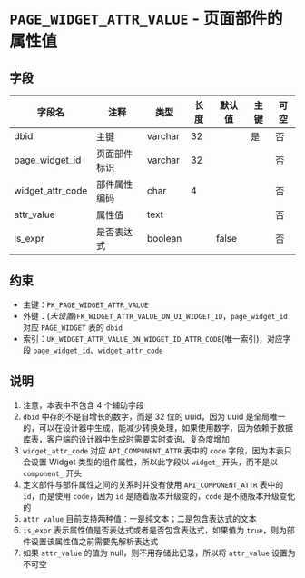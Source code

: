 # `PAGE_WIDGET_ATTR_VALUE` - 页面部件的属性值

## 字段

| 字段名           | 注释         | 类型    | 长度 | 默认值 | 主键 | 可空 |
| ---------------- | ------------ | ------- | ---- | ------ | ---- | ---- |
| dbid             | 主键         | varchar | 32   |        | 是   | 否   |
| page_widget_id   | 页面部件标识 | varchar | 32   |        |      | 否   |
| widget_attr_code | 部件属性编码 | char    | 4    |        |      | 否   |
| attr_value       | 属性值       | text    |      |        |      | 否   |
| is_expr          | 是否表达式   | boolean |      | false  |      | 否   |

## 约束

* 主键：`PK_PAGE_WIDGET_ATTR_VALUE`
* 外键：(*未设置*)`FK_WIDGET_ATTR_VALUE_ON_UI_WIDGET_ID`，`page_widget_id` 对应 `PAGE_WIDGET` 表的 `dbid`
* 索引：`UK_WIDGET_ATTR_VALUE_ON_WIDGET_ID_ATTR_CODE`(唯一索引)，对应字段 `page_widget_id`、`widget_attr_code`

## 说明

1. 注意，本表中不包含 4 个辅助字段
2. `dbid` 中存的不是自增长的数字，而是 32 位的 uuid，因为 uuid 是全局唯一的，可以在设计器中生成，能减少转换处理，如果使用数字，因为依赖于数据库表，客户端的设计器中生成时需要实时查询，复杂度增加
3. `widget_attr_code` 对应 `API_COMPONENT_ATTR` 表中的 `code` 字段，因为本表只会设置 Widget 类型的组件属性，所以此字段以 `widget_` 开头，而不是以 `component_` 开头
4. 定义部件与部件属性之间的关系时并没有使用 `API_COMPONENT_ATTR` 表中的 `id`，而是使用 `code`，因为 `id` 是随着版本升级变的，`code` 是不随版本升级变化的
5. `attr_value` 目前支持两种值：一是纯文本；二是包含表达式的文本
6. `is_expr` 表示属性值是否表达式或者是否包含表达式，如果值为 `true`，则为部件设置该属性值之前需要先解析表达式
7. 如果 `attr_value` 的值为 null，则不用存储此记录，所以将 `attr_value` 设置为不可空
